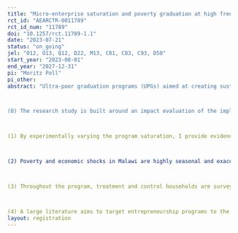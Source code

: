 ```yaml
---
title: "Micro-enterprise saturation and poverty graduation at high frequency"
rct_id: "AEARCTR-0011789"
rct_id_num: "11789"
doi: "10.1257/rct.11789-1.1"
date: "2023-07-21"
status: "on_going"
jel: "O12, O13, Q12, D22, M13, C81, C83, C93, D50"
start_year: "2023-08-01"
end_year: "2027-12-31"
pi: "Moritz Poll"
pi_other:
abstract: "Ultra-poor graduation programs (UPGs) aimed at creating sustainable livelihoods are the closest that development economics has come to a silver bullet for ultra-poverty alleviation. While in-kind, conditional and unconditional cash transfers have been shown to provide effective poverty relief and invigorate micro-enterprises in the short run, in-kind transfers or strong-handed conditionalities may induce distortionary effects, and the evidence on long-term effects is mixed at best. Skills training, coaching, or access to loans or savings facilities by themselves show few if any impacts. On the other hand, UPGs following the BRAC model (studied here) – monthly cash transfers, business start-up grants or productive assets, training, formation of savings groups, and one-on-one coaching – seem to be standing the test of time while providing results that are larger than the sum of their parts in response to the highly complex challenge that multidimensional poverty traps pose. I leverage the roll-out of a large UPG (monthly cash transfers + training + business start-up grant + ongoing coaching) for ultra-poor households in Malawi to conduct a randomized control trial that generates unique high frequency data and investigates the following sets of questions:

(0) The research study is built around an impact evaluation of the implementing NGO's "Childhoods and Livelihoods" child-focused UPG.

(1) By experimentally varying the program saturation, I provide evidence on whether livelihood-creation interventions can lead to self-defeating overcrowding or virtuous critical mass of micro-enterprises in small village economies.

(2) Poverty and economic shocks in Malawi are highly seasonal and exacerbated by climate change. We administer the program to three cohorts at different times in the agricultural season and ask: Is it best to provide households with the means to start businesses pre- or post-harvest or in the lean season?

(3) Throughout the program, treatment and control households are surveyed at (novel) high frequency to allow us to trace their path out of poverty and illuminate the role of seasonal shocks in upsetting their progress. What role do small and large day-to-day shocks play in turning poverty into a trap? How are UPGs, that have been shown elsewhere to effectively resolve poverty traps, able to overcome this challenge? What combination of shock resilience strategies does the UPG induce for treated households?

(4) A large literature aims to target entrepreneurship programs to the most promising beneficiaries, with only moderate success. I recast this prediction problem into a decomposition exercise between factors like ability that are at least in principle knowable and adverse shocks that afflict the firm or the household that runs it that we couldn’t hope to predict and are therefore unknowable. In a study design that allows me to leverage exogenous variation in entrepreneurs’ exposure to shocks, I estimate what share of the outcome heterogeneity observed in an entrepreneurship promotion program is due purely to events such as weather, health, social network, or price shocks, which in most contexts are beyond the control of implementers."
layout: registration
---
```


